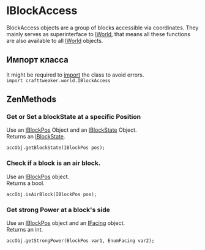 # IBlockAccess

BlockAccess objects are a group of blocks accessible via coordinates. They mainly serves as superinterface to [IWorld](/Vanilla/World/IWorld/), that means all these functions are also available to all [IWorld](/Vanilla/World/IWorld/) objects.

## Импорт класса
It might be required to [import](/AdvancedFunctions/Import/) the class to avoid errors.  
`import crafttweaker.world.IBlockAccess`


## ZenMethods
### Get or Set a blockState at a specific Position
Use an [IBlockPos](/Vanilla/World/IBlockPos/) Object and an [IBlockState](/Vanilla/Blocks/IBlockState/) Object.  
Returns an [IBlockState](/Vanilla/Blocks/IBlockState/).

```zenscript
accObj.getBlockState(IBlockPos pos);
```

### Check if a block is an air block.
Use an [IBlockPos](/Vanilla/World/IBlockPos/) object.  
Returns a bool.
```zenscript
accObj.isAirBlock(IBlockPos pos);
```

### Get strong Power at a block's side
Use an [IBlockPos](/Vanilla/World/IBlockPos/) object and an [IFacing](/Vanilla/World/IFacing/) object.  
Returns an int.
```zenscript
accObj.getStrongPower(BlockPos var1, EnumFacing var2);
```
